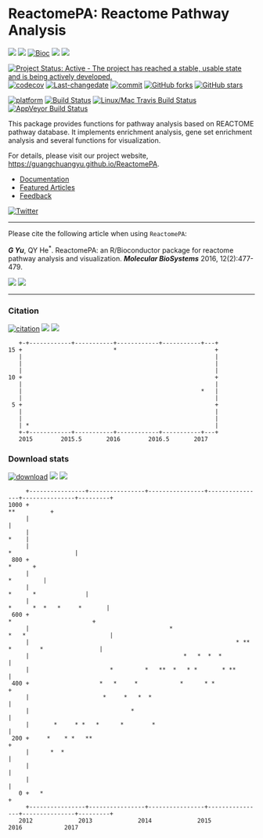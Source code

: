 ReactomePA: Reactome Pathway Analysis
=====================================

[![](https://img.shields.io/badge/release%20version-1.20.0-green.svg?style=flat)](https://bioconductor.org/packages/ReactomePA) [![](https://img.shields.io/badge/devel%20version-1.21.0-green.svg?style=flat)](https://github.com/guangchuangyu/ReactomePA) [![Bioc](http://www.bioconductor.org/shields/years-in-bioc/clusterProfiler.svg)](https://www.bioconductor.org/packages/devel/bioc/html/clusterProfiler.html#since) [![](https://img.shields.io/badge/download-18314/total-blue.svg?style=flat)](https://bioconductor.org/packages/stats/bioc/ReactomePA) [![](https://img.shields.io/badge/download-517/month-blue.svg?style=flat)](https://bioconductor.org/packages/stats/bioc/ReactomePA)

[![Project Status: Active - The project has reached a stable, usable state and is being actively developed.](http://www.repostatus.org/badges/latest/active.svg)](http://www.repostatus.org/#active) [![codecov](https://codecov.io/gh/GuangchuangYu/ReactomePA/branch/master/graph/badge.svg)](https://codecov.io/gh/GuangchuangYu/ReactomePA/) [![Last-changedate](https://img.shields.io/badge/last%20change-2017--04--28-green.svg)](https://github.com/GuangchuangYu/ReactomePA/commits/master) [![commit](http://www.bioconductor.org/shields/commits/bioc/ReactomePA.svg)](https://www.bioconductor.org/packages/devel/bioc/html/ReactomePA.html#svn_source) [![GitHub forks](https://img.shields.io/github/forks/GuangchuangYu/ReactomePA.svg)](https://github.com/GuangchuangYu/ReactomePA/network) [![GitHub stars](https://img.shields.io/github/stars/GuangchuangYu/ReactomePA.svg)](https://github.com/GuangchuangYu/ReactomePA/stargazers)

[![platform](http://www.bioconductor.org/shields/availability/devel/ReactomePA.svg)](https://www.bioconductor.org/packages/devel/bioc/html/ReactomePA.html#archives) [![Build Status](http://www.bioconductor.org/shields/build/devel/bioc/ReactomePA.svg)](https://bioconductor.org/checkResults/devel/bioc-LATEST/ReactomePA/) [![Linux/Mac Travis Build Status](https://img.shields.io/travis/GuangchuangYu/ReactomePA/master.svg?label=Mac%20OSX%20%26%20Linux)](https://travis-ci.org/GuangchuangYu/ReactomePA) [![AppVeyor Build Status](https://img.shields.io/appveyor/ci/Guangchuangyu/ReactomePA/master.svg?label=Windows)](https://ci.appveyor.com/project/GuangchuangYu/ReactomePA)

This package provides functions for pathway analysis based on REACTOME pathway database. It implements enrichment analysis, gene set enrichment analysis and several functions for visualization.

For details, please visit our project website, <https://guangchuangyu.github.io/ReactomePA>.

-   [Documentation](https://guangchuangyu.github.io/ReactomePA/documentation/)
-   [Featured Articles](https://guangchuangyu.github.io/ReactomePA/featuredArticles/)
-   [Feedback](https://guangchuangyu.github.io/ReactomePA/#feedback)

[![Twitter](https://img.shields.io/twitter/url/https/github.com/GuangchuangYu/ReactomePA.svg?style=social)](https://twitter.com/intent/tweet?hashtags=ReactomePA&url=http://pubs.rsc.org/en/Content/ArticleLanding/2016/MB/C5MB00663E#!divAbstract)

------------------------------------------------------------------------

Please cite the following article when using `ReactomePA`:

***G Yu***, QY He<sup>\*</sup>. ReactomePA: an R/Bioconductor package for reactome pathway analysis and visualization. ***Molecular BioSystems*** 2016, 12(2):477-479.

[![](https://img.shields.io/badge/doi-10.1039/c5mb00663e-green.svg?style=flat)](http://dx.doi.org/10.1039/c5mb00663e) [![](https://img.shields.io/badge/Altmetric-15-green.svg?style=flat)](https://www.altmetric.com/details/4796667)

------------------------------------------------------------------------

### Citation

[![citation](https://img.shields.io/badge/cited%20by-24-green.svg?style=flat)](https://scholar.google.com.hk/scholar?oi=bibs&hl=en&cites=3311691878690959578) [![](https://img.shields.io/badge/cited%20in%20Web%20of%20Science%20Core%20Collection--green.svg?style=flat)](http://apps.webofknowledge.com/InboundService.do?mode=FullRecord&customersID=RID&IsProductCode=Yes&product=WOS&Init=Yes&Func=Frame&DestFail=http%3A%2F%2Fwww.webofknowledge.com&action=retrieve&SrcApp=RID&SrcAuth=RID&SID=Z2cl2xWVGY88QJNnHcQ&UT=WOS%3A000368858900017) [![](https://img.shields.io/badge/ESI-Highly%20Cited%20Paper-green.svg?style=flat)](http://apps.webofknowledge.com/InboundService.do?mode=FullRecord&customersID=RID&IsProductCode=Yes&product=WOS&Init=Yes&Func=Frame&DestFail=http%3A%2F%2Fwww.webofknowledge.com&action=retrieve&SrcApp=RID&SrcAuth=RID&SID=Y2CXu6nry8nDQZcUy1w&UT=WOS%3A000368858900017)

       +-+------------+-----------+------------+-----------+---+
    15 +                          *                            +
       |                                                       |
       |                                                       |
       |                                                       |
    10 +                                                       +
       |                                                       |
       |                                                   *   |
       |                                                       |
     5 +                                                       +
       |                                                       |
       |                                                       |
       | *                                                     |
       +-+------------+-----------+------------+-----------+---+
       2015        2015.5       2016        2016.5       2017   

### Download stats

[![download](http://www.bioconductor.org/shields/downloads/ReactomePA.svg)](https://bioconductor.org/packages/stats/bioc/ReactomePA/) [![](https://img.shields.io/badge/download-18314/total-blue.svg?style=flat)](https://bioconductor.org/packages/stats/bioc/ReactomePA) [![](https://img.shields.io/badge/download-517/month-blue.svg?style=flat)](https://bioconductor.org/packages/stats/bioc/ReactomePA)

         +----------------+----------------+----------------+----------------+---------------+---------+
    1000 +                                                                                 **          +
         |                                                                                             |
         |                                                                                        *    |
         |                                                                          *                  |
     800 +                                                                                      *      +
         |                                                                                   *         |
         |                                                                       *      *              |
         |                                                                 *      *  *   *     *       |
     600 +                                                                     *                       +
         |                                        *                       *   *                        |
         |                                                           * **    *        *                |
         |                                            *   *  *  *                                      |
         |                       *         *   **  *   * *       * **                                  |
     400 +                    *   *     *            *      * *                                        +
         |                     *     *   *  *                                                          |
         |                             *                                                               |
         |       *     * *   *      *        *                                                         |
     200 +     *    * *   **                                                                           +
         |      *  *                                                                                   |
         |                                                                                             |
         |                                                                                             |
       0 +   *                                                                                         +
         +----------------+----------------+----------------+----------------+---------------+---------+
       2012             2013             2014             2015             2016            2017
